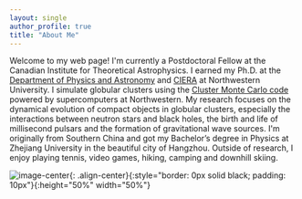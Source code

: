 ```yaml
---
layout: single
author_profile: true
title: "About Me"
---
```

Welcome to my web page! I'm currently a Postdoctoral Fellow at the Canadian Institute for Theoretical Astrophysics. I earned my Ph.D. at the <a href="https://physics.northwestern.edu/">Department of Physics and Astronomy</a> and <a href="https://ciera.northwestern.edu/">CIERA</a> at Northwestern University. I simulate globular clusters using the <a href="https://clustermontecarlo.github.io/CMC-COSMIC/">Cluster Monte Carlo code</a> powered by supercomputers at Northwestern. My research focuses on the dynamical evolution of compact objects in globular clusters, especially the interactions between neutron stars and black holes, the birth and life of millisecond pulsars and the formation of gravitational wave sources. I'm originally from Southern China and got my Bachelor’s degree in Physics at Zhejiang University in the beautiful city of Hangzhou. Outside of research, I enjoy playing tennis, video games, hiking, camping and downhill skiing.

![image-center](../assets/images/hiking.jpeg){: .align-center}{:style="border: 0px solid black; padding: 10px"}{:height="50%" width="50%"}

<!--
I am a Ph.D. candidate at CIERA/Northwestern University. I use supercomputers to model globular clusters, and study the dynamical evolution of compact objects within. Specifically, I simulate the formation and evolution of neutron stars and pulsars in globular clusters. I first came to Northwestern for a Master’s degree and was working on developing next-generation telescopes. I later find my true passion in modeling and predicting the fundamental mechanisms that shape the universe.
-->
